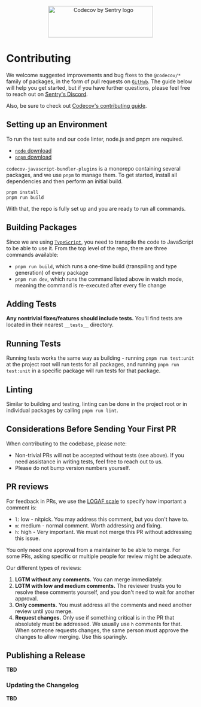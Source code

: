 <p align="center">
  <a href="https://about.codecov.io" target="_blank">
    <img src="https://about.codecov.io/wp-content/themes/codecov/assets/brand/sentry-cobranding/logos/codecov-by-sentry-logo.svg" alt="Codecov by Sentry logo" width="280" height="84">
  </a>
</p>

# Contributing

We welcome suggested improvements and bug fixes to the `@codecov/*` family of packages, in the form of pull requests on [`GitHub`](https://github.com/codecov/codecov-javascript-bundler-plugins). The guide below will help you get started, but if you have further questions, please feel free to reach out on [Sentry's Discord](https://discord.gg/Ww9hbqr).

Also, be sure to check out [Codecov's contributing guide](https://github.com/codecov/contributing/blob/main/CONTRIBUTING.md).

## Setting up an Environment

To run the test suite and our code linter, node.js and pnpm are required.

- [`node` download](https://nodejs.org/download)
- [`pnpm` download](https://pnpm.io/installation)

`codecov-javascript-bundler-plugins` is a monorepo containing several packages, and we use `pnpm` to manage them. To get started, install all dependencies and then perform an initial build.

```shell
pnpm install
pnpm run build
```

With that, the repo is fully set up and you are ready to run all commands.

## Building Packages

Since we are using [`TypeScript`](https://www.typescriptlang.org/), you need to transpile the code to JavaScript to be able to use it. From the top level of the repo, there are three commands available:

- `pnpm run build`, which runs a one-time build (transpiling and type generation) of every package
- `pnpm run dev`, which runs the command listed above in watch mode, meaning the command is re-executed after every file change

## Adding Tests

**Any nontrivial fixes/features should include tests.** You'll find tests are located in their nearest `__tests__` directory.

## Running Tests

Running tests works the same way as building - running `pnpm run test:unit` at the project root will run tests for all packages, and running `pnpm run test:unit` in a specific package will run tests for that package.

## Linting

Similar to building and testing, linting can be done in the project root or in individual packages by calling `pnpm run lint`.

## Considerations Before Sending Your First PR

When contributing to the codebase, please note:

- Non-trivial PRs will not be accepted without tests (see above).
  If you need assistance in writing tests, feel free to reach out to us.
- Please do not bump version numbers yourself.

## PR reviews

For feedback in PRs, we use the [LOGAF scale](https://blog.danlew.net/2020/04/15/the-logaf-scale/) to specify how important a comment is:

- `l`: low - nitpick. You may address this comment, but you don't have to.
- `m`: medium - normal comment. Worth addressing and fixing.
- `h`: high - Very important. We must not merge this PR without addressing this issue.

You only need one approval from a maintainer to be able to merge. For some PRs, asking specific or multiple people for review might be adequate.

Our different types of reviews:

1. **LGTM without any comments.** You can merge immediately.
2. **LGTM with low and medium comments.** The reviewer trusts you to resolve these comments yourself, and you don't need to wait for another approval.
3. **Only comments.** You must address all the comments and need another review until you merge.
4. **Request changes.** Only use if something critical is in the PR that absolutely must be addressed. We usually use `h` comments for that. When someone requests changes, the same person must approve the changes to allow merging. Use this sparingly.

## Publishing a Release

**TBD**

### Updating the Changelog

**TBD**
